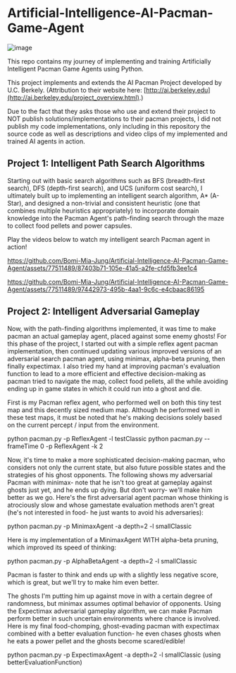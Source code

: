 # Artificial-Intelligence-AI-Pacman-Game-Agent
![image](https://github.com/Bomi-Mia-Jung/Artificial-Intelligence-AI-Pacman-Game-Agent/assets/77511489/9e7ad900-d314-47c9-ac7b-da4b15bdf206)

This repo contains my journey of implementing and training Artificially Intelligent Pacman Game Agents using Python. 

This project implements and extends the AI Pacman Project developed by U.C. Berkely. (Attribution to their website here: [http://ai.berkeley.edu](http://ai.berkeley.edu/project_overview.html).) 

Due to the fact that they asks those who use and extend their project to NOT publish solutions/implementations to their pacman projects, I did not publish my code implementations, only including in this repository the source code as well as descriptions and video clips of my implemented and trained AI agents in action.

## Project 1: Intelligent Path Search Algorithms
Starting out with basic search algorithms such as BFS (breadth-first search), DFS (depth-first search), and UCS (uniform cost search), 
I ultimately built up to implementing an intelligent search algorithm, A* (A-Star), and designed a non-trivial and consistent heuristic 
(one that combines multiple heuristics appropriately) to incorporate domain knowledge into the Pacman Agent's 
path-finding search through the maze to collect food pellets and power capsules.

Play the videos below to watch my intelligent search Pacman agent in action!

https://github.com/Bomi-Mia-Jung/Artificial-Intelligence-AI-Pacman-Game-Agent/assets/77511489/87403b71-105e-41a5-a2fe-cfd5fb3ee1c4

https://github.com/Bomi-Mia-Jung/Artificial-Intelligence-AI-Pacman-Game-Agent/assets/77511489/97442973-495b-4aa1-9c6c-e4cbaac86195

## Project 2: Intelligent Adversarial Gameplay
Now, with the path-finding algorithms implemented, it was time to make pacman an actual gameplay agent, placed against some enemy ghosts! For this phase of the project, I started out with a simple reflex agent pacman implementation, then continued updating various improved versions of an adversarial search pacman agent, using minimax, alpha-beta pruning, then finally expectimax. I also tried my hand at improving pacman's evaluation function to lead to a more efficient and effective decision-making as pacman tried to navigate the map, collect food pellets, all the while avoiding ending up in game states in which it could run into a ghost and die.

First is my Pacman reflex agent, who performed well on both this tiny test map and this decently sized medium map. Although he performed well in these test maps, it must be noted that he's making decisions solely based on the current percept / input from the environment. 

python pacman.py -p ReflexAgent -l testClassic
python pacman.py --frameTime 0 -p ReflexAgent -k 2

Now, it's time to make a more sophisticated decision-making pacman, who considers not only the current state, but also future possible states and the strategies of his ghost opponents. The following shows my adversarial Pacman with minimax- note that he isn't too great at gameplay against ghosts just yet, and he ends up dying. But don't worry- we'll make him better as we go. Here's the first adversarial agent pacman whose thinking is atrociously slow and whose gamestate evaluation methods aren't great (he's not interested in food- he just wants to avoid his adversaries):

python pacman.py -p MinimaxAgent -a depth=2 -l smallClassic

Here is my implementation of a MinimaxAgent WITH alpha-beta pruning, which improved its speed of thinking:

python pacman.py -p AlphaBetaAgent -a depth=2 -l smallClassic

Pacman is faster to think and ends up with a slightly less negative score, which is great, but we'll try to make him even better. 

The ghosts I'm putting him up against move in with a certain degree of randomness, but minimax assumes optimal behavior of opponents. Using the Expectimax adversarial gameplay algorithm, we can make Pacman perform better in such uncertain environments where chance is involved. Here is my final food-chomping, ghost-evading pacman with expectimax combined with a better evaluation function- he even chases ghosts when he eats a power pellet and the ghosts become scared/edible!

python pacman.py -p ExpectimaxAgent -a depth=2 -l smallClassic (using betterEvaluationFunction)


